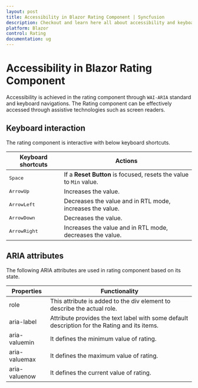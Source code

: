 ```yaml
---
layout: post
title: Accessibility in Blazor Rating Component | Syncfusion
description: Checkout and learn here all about accessibility and keyboard interaction in Syncfusion Rating component and much more.
platform: Blazor
control: Rating
documentation: ug
---
```


# Accessibility in Blazor Rating Component

Accessibility is achieved in the rating component through `WAI-ARIA` standard and keyboard navigations. The Rating component can be effectively accessed through assistive technologies such as screen readers.

## Keyboard interaction

The rating component is interactive with below keyboard shortcuts. 

| Keyboard shortcuts | Actions |
|------------|-------------------|
| <kbd>Space</kbd> | If a **Reset Button** is focused, resets the value to `Min` value. |
| <kbd>ArrowUp</kbd> | Increases the value. | 
| <kbd>ArrowLeft</kbd> | Decreases the value and in RTL mode, increases the value. |
| <kbd>ArrowDown</kbd> | Decreases the value. |
| <kbd>ArrowRight</kbd> | Increases the value and in RTL mode, decreases the value.  |

## ARIA attributes

The following ARIA attributes are used in rating component based on its state.

| Properties | Functionality |
| ------------ | ----------------------- |
| role | This attribute is added to the div element to describe the actual role. |
| aria-label | Attribute provides the text label with some default description for the Rating and its items. |
| aria-valuemin | It defines the minimum value of rating. |
| aria-valuemax | It defines the maximum value of rating. |
| aria-valuenow | It defines the current value of rating. |